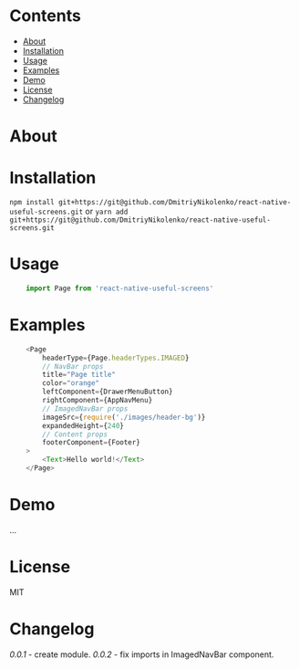 # Contents
* [About](#about)
* [Installation](#installation)
* [Usage](#usage)
* [Examples](#examples)
* [Demo](#demo)
* [License](#license)
* [Changelog](#changelog)

# About

# Installation

`npm install git+https://git@github.com/DmitriyNikolenko/react-native-useful-screens.git` 
or 
`yarn add git+https://git@github.com/DmitriyNikolenko/react-native-useful-screens.git`

# Usage
```javascript
	import Page from 'react-native-useful-screens'
```

# Examples

```javascript
	<Page
		headerType={Page.headerTypes.IMAGED}
		// NavBar props
		title="Page title"
		color="orange"
		leftComponent={DrawerMenuButton}
		rightComponent={AppNavMenu}
		// ImagedNavBar props
		imageSrc={require('./images/header-bg')}
		expandedHeight={240}
		// Content props
		footerComponent={Footer}
	>
		<Text>Hello world!</Text>
	</Page>
```

# Demo
...

# License

MIT

# Changelog

*0.0.1* - create module.
*0.0.2* - fix imports in ImagedNavBar component.